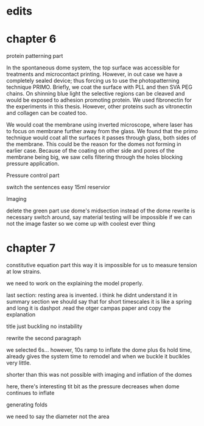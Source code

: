 # edits

# chapter 6

protein patterning part

In the spontaneous dome system, the top surface was accessible for treatments and microcontact printing. However, in out case we have a completely sealed device; thus forcing us to use the photopatterning technique PRIMO. Briefly, we coat the surface with PLL and then SVA PEG chains. On shinning blue light the selective regions can be cleaved and would be exposed to adhesion promoting protein. We used fibronectin for the experiments in this thesis. However, other proteins such as vitronectin and collagen can be coated too.

We would coat the membrane using inverted microscope, where laser has to focus on membrane further away from the glass. We found that the primo technique would coat all the surfaces it passes through glass, both sides of the membrane. This could be the reason for the domes not forming in earlier case. Because of the coating on other side and pores of the membrane being big, we saw cells filtering through the holes blocking pressure application.

Pressure control part

switch the sentences
easy
15ml reservior


Imaging 

delete the green part
use dome's midsection instead of the dome
rewrite is necessary
switch around, say material testing will be impossible if we can not the image faster
so we come up with coolest ever thing

# chapter 7

constitutive equation part
this way it is impossible for us to measure tension at low strains.

we need to work on the explaining the model properly.

last section: 
resting area is invented. i think he didnt understand it
in summary section
we should say that for short timescales it is like a spring
and long it is dashpot .read the otger campas paper and copy the explanation



title just buckling no instability

rewrite the second paragraph


we selected 6s... however, 10s ramp to inflate the dome plus 6s hold time, already gives the system time  to remodel and when we buckle it buclkles very little.

shorter than this was not possible with imaging and inflation of the domes

here, there's interesting tit bit as the pressure decreases when dome continues to inflate

generating folds

we need to say the diameter not the area


































